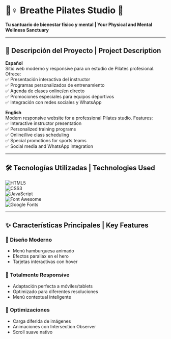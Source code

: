 # 🧘♀️ Breathe Pilates Studio 🌿  
**Tu santuario de bienestar físico y mental | Your Physical and Mental Wellness Sanctuary**  

---

## 🌟 Descripción del Proyecto | Project Description  
**Español**  
Sitio web moderno y responsive para un estudio de Pilates profesional. Ofrece:  
✅ Presentación interactiva del instructor  
✅ Programas personalizados de entrenamiento  
✅ Agenda de clases online/en directo  
✅ Promociones especiales para equipos deportivos  
✅ Integración con redes sociales y WhatsApp  

**English**  
Modern responsive website for a professional Pilates studio. Features:  
✅ Interactive instructor presentation  
✅ Personalized training programs  
✅ Online/live class scheduling  
✅ Special promotions for sports teams  
✅ Social media and WhatsApp integration  

---

## 🛠 Tecnologías Utilizadas | Technologies Used  
![HTML5](https://img.shields.io/badge/-HTML5-E34F26?logo=html5&logoColor=white)  
![CSS3](https://img.shields.io/badge/-CSS3-1572B6?logo=css3&logoColor=white)  
![JavaScript](https://img.shields.io/badge/-JavaScript-F7DF1E?logo=javascript&logoColor=black)  
![Font Awesome](https://img.shields.io/badge/-Font_Awesome-528DD7?logo=font-awesome&logoColor=white)  
![Google Fonts](https://img.shields.io/badge/-Google_Fonts-4285F4?logo=google-fonts&logoColor=white)  

---

## ✨ Características Principales | Key Features  
### 🎨 Diseño Moderno
- Menú hamburguesa animado  
- Efectos parallax en el hero  
- Tarjetas interactivas con hover  

### 📱 Totalmente Responsive  

- Adaptación perfecta a móviles/tablets  
- Optimizado para diferentes resoluciones  
- Menú contextual inteligente  

### 🚀 Optimizaciones

- Carga diferida de imágenes  
- Animaciones con Intersection Observer  
- Scroll suave nativo  